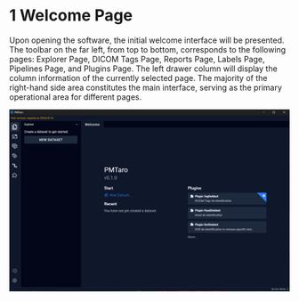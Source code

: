 # 1 Welcome Page

Upon opening the software, the initial welcome interface will be presented. The toolbar on the far left, from top to bottom, corresponds to the following pages: Explorer Page, DICOM Tags Page, Reports Page, Labels Page, Pipelines Page, and Plugins Page. The left drawer column will display the column information of the currently selected page. The majority of the right-hand side area constitutes the main interface, serving as the primary operational area for different pages.

![Image](img/image_1.png)

